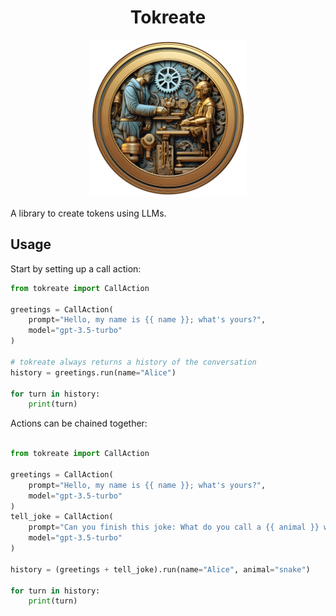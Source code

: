 <h1 align="center">Tokreate</h1>

<p align="center">
    <img alt="Tokreate official logo" src="docs/res/tokreation_1x.png" width="50%">
</p>

A library to create tokens using LLMs.


## Usage

Start by setting up a call action:

```python
from tokreate import CallAction

greetings = CallAction(
    prompt="Hello, my name is {{ name }}; what's yours?",
    model="gpt-3.5-turbo"
)

# tokreate always returns a history of the conversation
history = greetings.run(name="Alice")

for turn in history:
    print(turn)
```

Actions can be chained together:

```python

from tokreate import CallAction

greetings = CallAction(
    prompt="Hello, my name is {{ name }}; what's yours?",
    model="gpt-3.5-turbo"
)
tell_joke = CallAction(
    prompt="Can you finish this joke: What do you call a {{ animal }} with no legs?",
    model="gpt-3.5-turbo"
)

history = (greetings + tell_joke).run(name="Alice", animal="snake")

for turn in history:
    print(turn)
```
